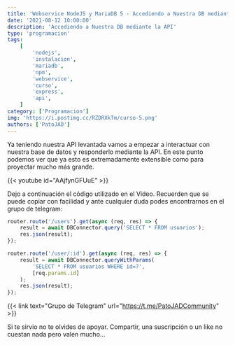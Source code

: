 ```yaml
---
title: 'Webservice NodeJS y MariaDB 5 - Accediendo a Nuestra DB mediante la API'
date: '2021-08-12 10:00:00'
description: 'Accediendo a Nuestra DB mediante la API'
type: 'programacion'
tags:
    [
        'nodejs',
        'instalacion',
        'mariadb',
        'npm',
        'webservice',
        'curso',
        'express',
        'api',
    ]
category: ['Programacion']
img: 'https://i.postimg.cc/RZDRXkTm/curso-5.png'
authors: ['PatoJAD']
---
```


Ya teniendo nuestra API levantada vamos a empezar a interactuar con nuestra base de datos y responderlo mediante la API. En este punto podemos ver que ya esto es extremadamente extensible como para proyectar mucho más grande.

{{< youtube id="AAjfynGFUuE" >}}

Dejo a continuación el código utilizado en el Video. Recuerden que se puede copiar con facilidad y ante cualquier duda podes encontrarnos en el grupo de telegram:

```javascript
router.route('/users').get(async (req, res) => {
	result = await DBConnector.query('SELECT * FROM usuarios');
	res.json(result);
});

router.route('/user/:id').get(async (req, res) => {
	result = await DBConnector.queryWithParams(
		'SELECT * FROM usuarios WHERE id=?',
		[req.params.id]
	);
	res.json(result);
});
```

{{< link text="Grupo de Telegram" url="https://t.me/PatoJADCommunity" >}}

Si te sirvio no te olvides de apoyar. Compartir, una suscripción o un like no cuestan nada pero valen mucho...
